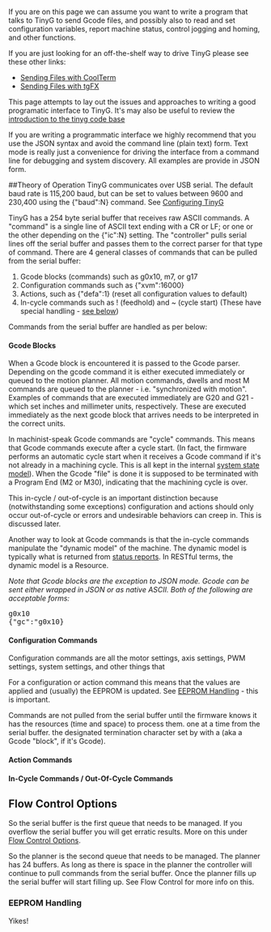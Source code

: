 If you are on this page we can assume you want to write a program that talks to TinyG to send Gcode files, and possibly also to read and set configuration variables, report machine status, control jogging and homing, and other functions.

If you are just looking for an off-the-shelf way to drive TinyG please see these other links:
* [Sending Files with CoolTerm](https://github.com/synthetos/TinyG/wiki/TinyG-Sending-Files-with-CoolTerm)<br>
* [Sending Files with tgFX](https://github.com/synthetos/TinyG/wiki/TinyG-Sending-Files-with-tgFX)<br>

This page attempts to lay out the issues and approaches to writing a good programatic interface to TinyG. It's may also be useful to review the [introduction to the tinyg code base](https://github.com/synthetos/TinyG/wiki/Introduction-to-the-TinyG-Code-Base) 

If you are writing a programmatic interface we highly recommend that you use the JSON syntax and avoid the command line (plain text) form. Text mode is really just a convenience for driving the interface from a command line for debugging and system discovery. All examples are provide in JSON form.

##Theory of Operation
TinyG communicates over USB serial. The default baud rate is 115,200 baud, but can be set to values between 9600 and 230,400 using the {"baud":N} command. See [Configuring TinyG](https://github.com/synthetos/TinyG/wiki/TinyG-Configuration#system-group)

TinyG has a 254 byte serial buffer that receives raw ASCII commands. A "command" is a single line of ASCII text ending with a CR or LF; or one or the other depending on the {"ic":N} setting. The "controller" pulls serial lines off the serial buffer and passes them to the correct parser for that type of command. There are 4 general classes of commands that can be pulled from the serial buffer:

1. Gcode blocks (commands) such as g0x10, m7, or g17
1. Configuration commands such as {"xvm":16000}
1. Actions, such as {"defa":1} (reset all configuration values to default)
1. In-cycle commands such as ! (feedhold) and ~ (cycle start) (These have special handling - [see below](https://github.com/synthetos/TinyG/wiki/Tinyg-Communications-Programming#in-cycle-commands))

Commands from the serial buffer are handled as per below:

#### Gcode Blocks
When a Gcode block is encountered it is passed to the Gcode parser. Depending on the gcode command it is either executed immediately or queued to the motion planner. All motion commands, dwells and most M commands are queued to the planner - i.e. "synchronized with motion". Examples of commands that are executed immediately are G20 and G21 - which set inches and millimeter units, respectively. These are executed immediately as the next gcode block that arrives needs to be interpreted in the correct units. 

In machinist-speak Gcode commands are "cycle" commands. This means that Gcode commands execute after a cycle start. (In fact, the firmware performs an automatic cycle start when it receives a Gcode command if it's not already in a machining cycle. This is all kept in the internal [system state model](https://github.com/synthetos/TinyG/wiki/TinyG-State-Model)). When the Gcode "file" is done it is supposed to be terminated with a Program End (M2 or M30), indicating that the machining cycle is over. 

This in-cycle / out-of-cycle is an important distinction because (notwithstanding some exceptions) configuration and actions should only occur out-of-cycle or errors and undesirable behaviors can creep in. This is discussed later.

Another way to look at Gcode commands is that the in-cycle commands manipulate the "dynamic model" of the machine. The dynamic model is typically what is returned from [status reports](https://github.com/synthetos/TinyG/wiki/TinyG-Status-Reports). In RESTful terms, the dynamic model is a Resource.

_Note that Gcode blocks are the exception to JSON mode. Gcode can be sent either wrapped in JSON or as native ASCII. Both of the following are acceptable forms:_
<pre>
g0x10
{"gc":"g0x10}
</pre>

#### Configuration Commands
Configuration commands are all the motor settings, axis settings, PWM settings, system settings, and other things that 

For a configuration or action command this means that the values are applied and (usually) the EEPROM is updated. See [EEPROM Handling](https://github.com/synthetos/TinyG/wiki/Tinyg-Communications-Programming#eeprom-handling) - this is important.

Commands are not pulled from the serial buffer until the firmware knows it has the resources (time and space) to process them. 
 one at a time from the serial buffer.
the designated termination character set by  with a  (aka a Gcode "block", if it's Gcode).

#### Action Commands

#### In-Cycle Commands / Out-Of-Cycle Commands


## Flow Control Options

So the serial buffer is the first queue that needs to be managed. If you overflow the serial buffer you will get erratic results. More on this under [Flow Control Options](https://github.com/synthetos/TinyG/wiki/Tinyg-Communications-Programming#flow-control-options).

So the planner is the second queue that needs to be managed. The planner has 24 buffers. As long as there is space in the planner the controller will continue to pull commands from the serial buffer. Once the planner fills up the serial buffer will start filling up. See Flow Control for more info on this. 



### EEPROM Handling
Yikes!